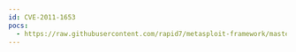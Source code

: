 ```yaml
---
id: CVE-2011-1653
pocs:
  - https://raw.githubusercontent.com/rapid7/metasploit-framework/master/modules/exploits/windows/http/ca_totaldefense_regeneratereports.rb
---
```

